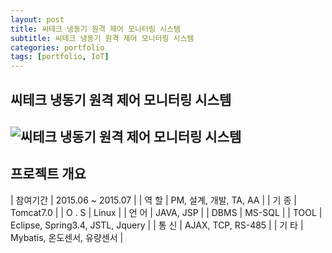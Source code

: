 ```yaml
---
layout: post
title: 씨테크 냉동기 원격 제어 모니터링 시스템
subtitle: 씨테크 냉동기 원격 제어 모니터링 시스템
categories: portfolio
tags: [portfolio, IoT]
---
```

## 씨테크 냉동기 원격 제어 모니터링 시스템
![씨테크 냉동기 원격 제어 모니터링 시스템]()  
-

## 프로젝트 개요

| 참여기간 | 2015.06 ~ 2015.07 |
| 역 할 | PM, 설계, 개발, TA, AA |
| 기 종 | Tomcat7.0 |
| O . S | Linux |
| 언 어 | JAVA, JSP |
| DBMS | MS-SQL |
| TOOL | Eclipse, Spring3.4, JSTL, Jquery |
| 통 신 | AJAX, TCP, RS-485 |
| 기 타 | Mybatis, 온도센서, 유량센서 |
